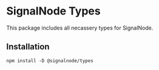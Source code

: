 # SignalNode Types

This package includes all necassery types for SignalNode.

## Installation

```shell
npm install -D @signalnode/types
```

